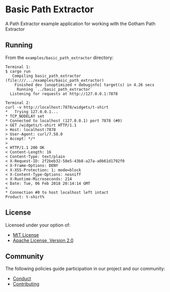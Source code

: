 # Basic Path Extractor 

A Path Extractor example application for working with the Gotham Path Extractor

## Running

From the `examples/basic_path_extractor` directory:

```
Terminal 1:
$ cargo run
   Compiling basic_path_extractor (file:///.../examples/basic_path_extractor)
    Finished dev [unoptimized + debuginfo] target(s) in 4.26 secs
     Running `../basic_path_extractor`
  Listening for requests at http://127.0.0.1:7878

Terminal 2:
curl -v http://localhost:7878/widgets/t-shirt
*   Trying 127.0.0.1...
* TCP_NODELAY set
* Connected to localhost (127.0.0.1) port 7878 (#0)
> GET /widgets/t-shirt HTTP/1.1
> Host: localhost:7878
> User-Agent: curl/7.58.0
> Accept: */*
> 
< HTTP/1.1 200 OK
< Content-Length: 16
< Content-Type: text/plain
< X-Request-ID: 2f2beb32-58e5-43b8-a27a-a0b61d1792f0
< X-Frame-Options: DENY
< X-XSS-Protection: 1; mode=block
< X-Content-Type-Options: nosniff
< X-Runtime-Microseconds: 214
< Date: Tue, 06 Feb 2018 20:14:14 GMT
< 
* Connection #0 to host localhost left intact
Product: t-shirt%
```

## License

Licensed under your option of:

* [MIT License](../../LICENSE-MIT)
* [Apache License, Version 2.0](../../LICENSE-APACHE)

## Community

The following policies guide participation in our project and our community:

* [Conduct](../../CONDUCT.md)
* [Contributing](../../CONTRIBUTING.md)
